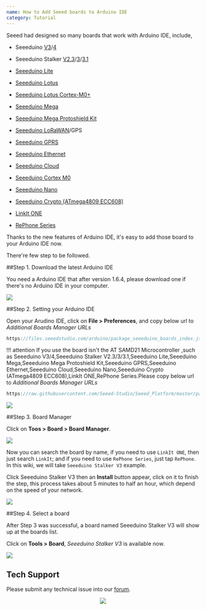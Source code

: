 ```yaml
---
name: How to Add Seeed boards to Arduino IDE
category: Tutorial
---
```


Seeed had designed so many boards that work with Arduino IDE, include,

* Seeeduino [V3](https://wiki.seeedstudio.com/Seeeduino_v3.0/)/[4](https://wiki.seeedstudio.com/Seeeduino_v4.0/)
* Seeeduino Stalker [V2.3](https://wiki.seeedstudio.com/Seeeduino_Stalker_v2.3/)/[3](https://wiki.seeedstudio.com/Seeeduino_v3.0/)/[3.1](https://wiki.seeedstudio.com/Seeeduino_Stalker_V3.1/)
* [Seeeduino Lite](https://wiki.seeedstudio.com/Seeeduino_Lite/)
* [Seeeduino Lotus](https://wiki.seeedstudio.com/Seeeduino_Lotus/)
* [Seeeduino Lotus Cortex-M0+](https://wiki.seeedstudio.com/Seeeduino_Lotus_Cortex-M0-/)
* [Seeeduino Mega](https://wiki.seeedstudio.com/Seeeduino_Mega/)
* [Seeeduino Mega Protoshield Kit](https://wiki.seeedstudio.com/Seeeduino_Mega_Protoshield_Kit/)
* [Seeeduino LoRaWAN](https://wiki.seeedstudio.com/Seeeduino_LoRAWAN/)/GPS
* [Seeeduino GPRS](https://wiki.seeedstudio.com/Seeeduino_GPRS/)
* [Seeeduino Ethernet](https://wiki.seeedstudio.com/Seeeduino_Ethernet/)
* [Seeeduino Cloud ](https://wiki.seeedstudio.com/Seeeduino_Cloud/)
* [Seeeduino Cortex M0](https://wiki.seeedstudio.com/Seeeduino-Cortex-M0/)
* [Seeeduino Nano](https://wiki.seeedstudio.com/Seeeduino-Nano/)
* [Seeeduino Crypto (ATmega4809 ECC608)](https://wiki.seeedstudio.com/Seeeduino-Crypto-ATmega4809-ECC608/)







* [LinkIt ONE](https://wiki.seeedstudio.com/LinkIt_ONE/)
* [RePhone Series](https://wiki.seeedstudio.com/RePhone/)

Thanks to the new features of Arduino IDE, it's easy to add those board to your Arduino IDE now.

There're few step to be followed. 

##Step 1. Download the latest Arduino IDE

You need a Arduino IDE that after version 1.6.4, please download one if there's no Arduino IDE in your computer.

[![](https://files.seeedstudio.com/wiki/Seeeduino_Stalker_V3_1/images/Download_IDE.png)](https://www.arduino.cc/en/Main/Software)

##Step 2. Setting your Arduino IDE

Open your Arudino IDE, click on **File > Preferences**, and copy below url to *Additional Boards Manager URLs*

```c
https://files.seeedstudio.com/arduino/package_seeeduino_boards_index.json
```

!!! attention 
    If you use the board isn't the AT SAMD21 Microcontroller ,such as Seeeduino V3/4,Seeeduino Stalker V2.3/3/3.1,Seeeduino Lite,Seeeduino Mega,Seeeduino Mega Protoshield Kit,Seeeduino GPRS,Seeeduino Ethernet,Seeeduino Cloud,Seeeduino Nano,Seeeduino Crypto (ATmega4809 ECC608),LinkIt ONE,RePhone Series.Please copy below url to *Additional Boards Manager URLs*

```c
https://raw.githubusercontent.com/Seeed-Studio/Seeed_Platform/master/package_seeeduino_boards_index.json

```


![](https://files.seeedstudio.com/wiki/Wio-Lite-MG126/img/preference.png)

##Step 3. Board Manager

Click on **Toos > Board > Board Manager**.

![](https://raw.githubusercontent.com/Seeed-Studio/Seeed_Platform/master/img/board_manager.png)


Now you can search the board by name, if you need to use `LinkIt ONE`, then just search `LinkIt`; and if you need to use `RePhone Series`,
just tap `RePhone`. In this wiki, we will take `Seeeduino Stalker V3` example.


Click Seeeduino Stalker V3 then an **Install** button appear, click on it to finish the step, this process takes about 5 minutes to half an hour, which depend on the speed of your network. 

![](https://raw.githubusercontent.com/Seeed-Studio/Seeed_Platform/master/img/add_board.png)

##Step 4. Select a board

After Step 3 was successful, a board named Seeeduino Stalker V3 will show up at the boards list. 

Click on **Tools > Board**, *Seeeduino Stalker V3* is available now. 

![](https://raw.githubusercontent.com/Seeed-Studio/Seeed_Platform/master/img/stalker_board.png)



## Tech Support
Please submit any technical issue into our [forum](https://forum.seeedstudio.com/). <br /><p style="text-align:center"><a href="https://www.seeedstudio.com/act-4.html?utm_source=wiki&utm_medium=wikibanner&utm_campaign=newproducts" target="_blank"><img src="https://files.seeedstudio.com/wiki/Wiki_Banner/new_product.jpg" /></a></p>